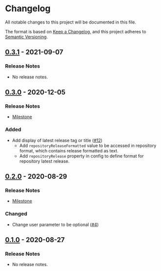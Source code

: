 # Changelog

All notable changes to this project will be documented in this file.

The format is based on [Keep a Changelog](https://keepachangelog.com/en/1.0.0/),
and this project adheres to [Semantic Versioning](https://semver.org/spec/v2.0.0.html).

## [0.3.1](https://github.com/unity-game-framework-actions/repos-list/releases/tag/0.3.1) - 2021-09-07  

### Release Notes

- No release notes.

## [0.3.0](https://github.com/unity-game-framework-actions/repos-list/releases/tag/0.3.0) - 2020-12-05  

### Release Notes

- [Milestone](https://github.com/unity-game-framework-actions/repos-list/milestone/2?closed=1)  
    

### Added

- Add display of latest release tag or title ([#12](https://github.com/unity-game-framework-actions/repos-list/pull/12))  
    - Add `repositoryReleaseFormatted` value to be accessed in repository format, which contains release formatted as text.
    - Add `repositoryRelease` property in config to define format for repository latest release.

## [0.2.0](https://github.com/unity-game-framework-actions/repos-list/releases/tag/0.2.0) - 2020-08-29  

### Release Notes

- [Milestone](https://github.com/unity-game-framework-actions/repos-list/milestone/1?closed=1)  
    

### Changed

- Change user parameter to be optional ([#4](https://github.com/unity-game-framework-actions/repos-list/pull/4))

## [0.1.0](https://github.com/unity-game-framework-actions/repos-list/releases/tag/0.1.0) - 2020-08-27  

### Release Notes

- No release notes.


